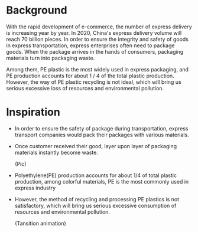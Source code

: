 # Background

With the rapid development of e-commerce, the number of express delivery is increasing year by year. In 2020, China's express delivery volume will reach 70 billion pieces. In order to ensure the integrity and safety of goods in express transportation, express enterprises often need to package goods. When the package arrives in the hands of consumers, packaging materials turn into packaging waste.

Among them, PE plastic is the most widely used in express packaging, and PE production accounts for about 1 / 4 of the total plastic production. However, the way of PE plastic recycling is not ideal, which will bring us serious excessive loss of resources and environmental pollution.

# Inspiration

- In order to ensure the  safety of package  during transportation, express transport companies would pack their packages with various materials.

- Once customer received their good, layer upon layer of packaging materials  instantly become waste.

  (Pic)

- Polyethylene(PE) production accounts for about 1/4 of total plastic production, among colorful materials, PE is the most commonly used in express industry

- However, the method of recycling and processing PE plastics is not satisfactory, which will bring us serious excessive consumption of resources and environmental pollution.

  (Tansition animation)

